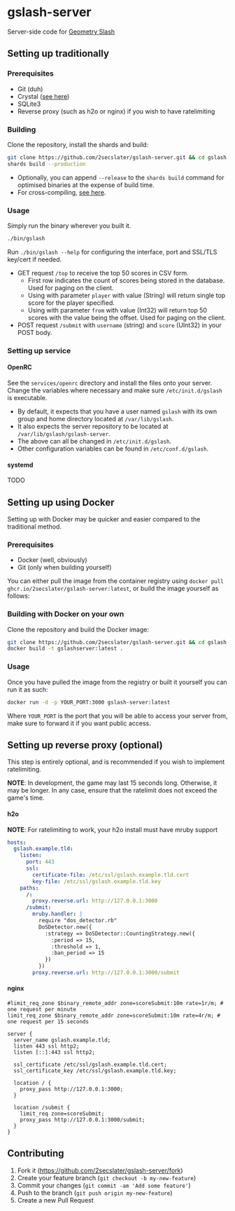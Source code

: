 # gslash-server

Server-side code for [Geometry Slash](https://github.com/peter0x44/geometryslash.git)

## Setting up traditionally

### Prerequisites

* Git (duh)
* Crystal ([see here](https://crystal-lang.org/install/))
* SQLite3
* Reverse proxy (such as h2o or nginx) if you wish to have ratelimiting

### Building

Clone the repository, install the shards and build:

```bash
git clone https://github.com/2secslater/gslash-server.git && cd gslash-server
shards build --production
```

* Optionally, you can append `--release` to the `shards build` command for optimised binaries at the expense of build time.
* For cross-compiling, [see here](https://crystal-lang.org/reference/syntax_and_semantics/cross-compilation.html).

### Usage

Simply run the binary wherever you built it.

```bash
./bin/gslash
```

Run `./bin/gslash --help` for configuring the interface, port and SSL/TLS key/cert if needed.

* GET request `/top` to receive the top 50 scores in CSV form.
  * First row indicates the count of scores being stored in the database. Used for paging on the client.
  * Using with parameter `player` with value (String) will return single top score for the player specified.
  * Using with parameter `from` with value (Int32) will return top 50 scores with the value being the offset. Used for paging on the client.
* POST request `/submit` with `username` (string) and `score` (UInt32) in your POST body.

### Setting up service

#### OpenRC

See the `services/openrc` directory and install the files onto your server. Change the variables where necessary and make sure `/etc/init.d/gslash` is executable.

* By default, it expects that you have a user named `gslash` with its own group and home directory located at `/var/lib/gslash`.
* It also expects the server repository to be located at `/var/lib/gslash/gslash-server`.
* The above can all be changed in `/etc/init.d/gslash`.
* Other configuration variables can be found in `/etc/conf.d/gslash`.

#### systemd

TODO

## Setting up using Docker

Setting up with Docker may be quicker and easier compared to the traditional method.

### Prerequisites

* Docker (well, obviously)
* Git (only when building yourself) 

You can either pull the image from the container registry using `docker pull ghcr.io/2secslater/gslash-server:latest`, or build the image yourself as follows:

### Building with Docker on your own

Clone the repository and build the Docker image:
```bash
git clone https://github.com/2secslater/gslash-server.git && cd gslash-server
docker build -t gslashserver:latest .
```
### Usage
Once you have pulled the image from the registry or built it yourself you can run it as such:
```bash
docker run -d -p YOUR_PORT:3000 gslash-server:latest
```
Where `YOUR_PORT` is the port that you will be able to access your server from, make sure to forward it if you want public access.

## Setting up reverse proxy (optional)

This step is entirely optional, and is recommended if you wish to implement ratelimiting.

**NOTE**: In development, the game may last 15 seconds long. Otherwise, it may be longer. In any case, ensure that the ratelimit does not exceed the game's time.

#### h2o

**NOTE**: For ratelimiting to work, your h2o install must have mruby support

```yaml
hosts:
  gslash.example.tld:
    listen:
      port: 443
      ssl:
        certificate-file: /etc/ssl/gslash.example.tld.cert
        key-file: /etc/ssl/gslash.example.tld.key
    paths:
      /:
        proxy.reverse.url: http://127.0.0.1:3000
      /submit:
        mruby.handler: |
          require "dos_detector.rb"
          DoSDetector.new({
            :strategy => DoSDetector::CountingStrategy.new({
              :period => 15,
              :threshold => 1,
              :ban_period => 15
            })
          })
        proxy.reverse.url: http://127.0.0.1:3000/submit
```

#### nginx

```nginx
#limit_req_zone $binary_remote_addr zone=scoreSubmit:10m rate=1r/m; # one request per minute
limit_req_zone $binary_remote_addr zone=scoreSubmit:10m rate=4r/m; # one request per 15 seconds

server {
  server_name gslash.example.tld;
  listen 443 ssl http2;
  listen [::]:443 ssl http2;
  
  ssl_certificate /etc/ssl/gslash.example.tld.cert;
  ssl_certificate_key /etc/ssl/gslash.example.tld.key;

  location / {
    proxy_pass http://127.0.0.1:3000;
  }

  location /submit {
    limit_req zone=scoreSubmit;
    proxy_pass http://127.0.0.1:3000/submit;
  }
}
```

## Contributing

1. Fork it (<https://github.com/2secslater/gslash-server/fork>)
2. Create your feature branch (`git checkout -b my-new-feature`)
3. Commit your changes (`git commit -am 'Add some feature'`)
4. Push to the branch (`git push origin my-new-feature`)
5. Create a new Pull Request
